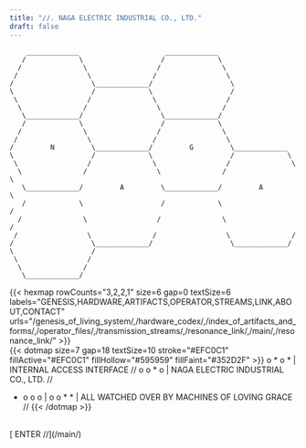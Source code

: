 ```yaml
---
title: "//. NAGA ELECTRIC INDUSTRIAL CO., LTD."
draft: false
---
```


```goat { .goat-tiny }
    _____________                     _____________
   /             \                   /             \
  /               \                 /               \
 /                 \               /                 \
/                   \_____________/                   \
\                   /             \                   /
 \                 /               \                 /
  \               /                 \               /
   \_____________/                   \_____________/
   /             \                   /             \
  /               \                 /               \
 /                 \               /                 \
/         N         \_____________/         G         \_____________
\                   /             \                   /             \
 \                 /               \                 /               \
  \               /                 \               /                 \
   \_____________/         A         \_____________/         A         \
   /             \                   /             \                   /
  /               \                 /               \                 /
 /                 \               /                 \               /
/                   \_____________/                   \_____________/
\                   /
 \                 /
  \               /
   \_____________/
```
{{< hexmap rowCounts="3,2,2,1" size=6 gap=0 textSize=6 labels="GENESIS,HARDWARE,ARTIFACTS,OPERATOR,STREAMS,LINK,ABOUT,CONTACT" urls="/genesis_of_living_system/,/hardware_codex/,/index_of_artifacts_and_forms/,/operator_files/,/transmission_streams/,/resonance_link/,/main/,/resonance_link/" >}}
<br>
{{< dotmap size=7 gap=18 textSize=10 stroke="#EFC0C1" fillActive="#EFC0C1" fillHollow="#595959" fillFaint="#352D2F" >}}
o * o * | INTERNAL ACCESS INTERFACE //
o o * o | NAGA ELECTRIC INDUSTRIAL CO., LTD. //
* o o o |
o o * * | ALL WATCHED OVER BY MACHINES OF LOVING GRACE //
{{< /dotmap >}}
<br>
[ ENTER //](/main/)
